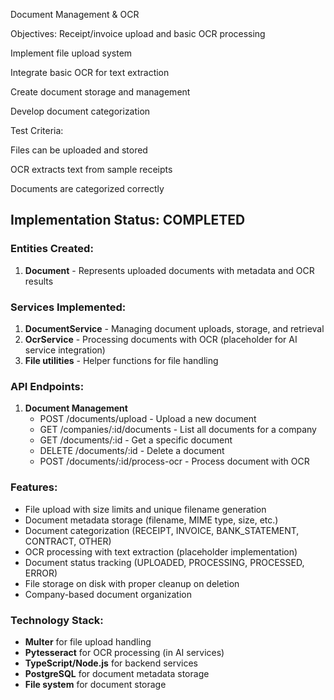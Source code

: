 Document Management & OCR 

Objectives: Receipt/invoice upload and basic OCR processing

Implement file upload system

Integrate basic OCR for text extraction

Create document storage and management

Develop document categorization

Test Criteria:

Files can be uploaded and stored

OCR extracts text from sample receipts

Documents are categorized correctly

## Implementation Status: COMPLETED

### Entities Created:
1. **Document** - Represents uploaded documents with metadata and OCR results

### Services Implemented:
1. **DocumentService** - Managing document uploads, storage, and retrieval
2. **OcrService** - Processing documents with OCR (placeholder for AI service integration)
3. **File utilities** - Helper functions for file handling

### API Endpoints:
1. **Document Management**
   - POST /documents/upload - Upload a new document
   - GET /companies/:id/documents - List all documents for a company
   - GET /documents/:id - Get a specific document
   - DELETE /documents/:id - Delete a document
   - POST /documents/:id/process-ocr - Process document with OCR

### Features:
- File upload with size limits and unique filename generation
- Document metadata storage (filename, MIME type, size, etc.)
- Document categorization (RECEIPT, INVOICE, BANK_STATEMENT, CONTRACT, OTHER)
- OCR processing with text extraction (placeholder implementation)
- Document status tracking (UPLOADED, PROCESSING, PROCESSED, ERROR)
- File storage on disk with proper cleanup on deletion
- Company-based document organization

### Technology Stack:
- **Multer** for file upload handling
- **Pytesseract** for OCR processing (in AI services)
- **TypeScript/Node.js** for backend services
- **PostgreSQL** for document metadata storage
- **File system** for document storage